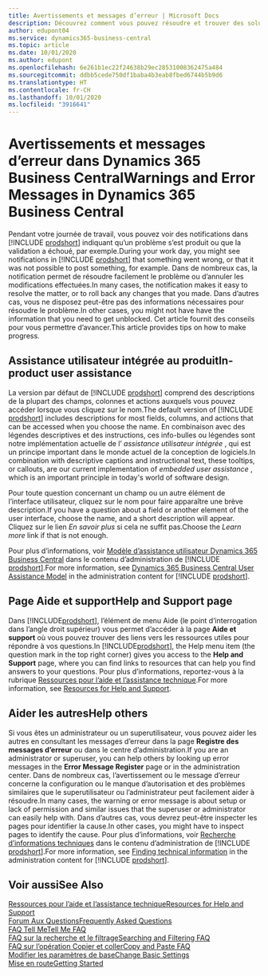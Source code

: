 ```yaml
---
title: Avertissements et messages d’erreur | Microsoft Docs
description: Découvrez comment vous pouvez résoudre et trouver des solutions aux messages d’erreur lorsque vous travaillez dans Business Central.
author: edupont04
ms.service: dynamics365-business-central
ms.topic: article
ms.date: 10/01/2020
ms.author: edupont
ms.openlocfilehash: 6e261b1ec22f24638b29ec28531008362475a484
ms.sourcegitcommit: ddbb5cede750df1baba4b3eab8fbed6744b5b9d6
ms.translationtype: HT
ms.contentlocale: fr-CH
ms.lasthandoff: 10/01/2020
ms.locfileid: "3916641"
---
```

# <a name="warnings-and-error-messages-in-dynamics-365-business-central"></a><span data-ttu-id="8cfa7-103">Avertissements et messages d’erreur dans Dynamics 365 Business Central</span><span class="sxs-lookup"><span data-stu-id="8cfa7-103">Warnings and Error Messages in Dynamics 365 Business Central</span></span>

<span data-ttu-id="8cfa7-104">Pendant votre journée de travail, vous pouvez voir des notifications dans [!INCLUDE [prodshort](includes/prodshort.md)] indiquant qu’un problème s’est produit ou que la validation a échoué, par exemple.</span><span class="sxs-lookup"><span data-stu-id="8cfa7-104">During your work day, you might see notifications in [!INCLUDE [prodshort](includes/prodshort.md)] that something went wrong, or that it was not possible to post something, for example.</span></span> <span data-ttu-id="8cfa7-105">Dans de nombreux cas, la notification permet de résoudre facilement le problème ou d’annuler les modifications effectuées.</span><span class="sxs-lookup"><span data-stu-id="8cfa7-105">In many cases, the notification makes it easy to resolve the matter, or to roll back any changes that you made.</span></span> <span data-ttu-id="8cfa7-106">Dans d’autres cas, vous ne disposez peut-être pas des informations nécessaires pour résoudre le problème.</span><span class="sxs-lookup"><span data-stu-id="8cfa7-106">In other cases, you might not have have the information that you need to get unblocked.</span></span> <span data-ttu-id="8cfa7-107">Cet article fournit des conseils pour vous permettre d’avancer.</span><span class="sxs-lookup"><span data-stu-id="8cfa7-107">This article provides tips on how to make progress.</span></span>  

## <a name="in-product-user-assistance"></a><span data-ttu-id="8cfa7-108">Assistance utilisateur intégrée au produit</span><span class="sxs-lookup"><span data-stu-id="8cfa7-108">In-product user assistance</span></span>

<span data-ttu-id="8cfa7-109">La version par défaut de [!INCLUDE [prodshort](includes/prodshort.md)] comprend des descriptions de la plupart des champs, colonnes et actions auxquels vous pouvez accéder lorsque vous cliquez sur le nom.</span><span class="sxs-lookup"><span data-stu-id="8cfa7-109">The default version of [!INCLUDE [prodshort](includes/prodshort.md)] includes descriptions for most fields, columns, and actions that can be accessed when you choose the name.</span></span> <span data-ttu-id="8cfa7-110">En combinaison avec des légendes descriptives et des instructions, ces info-bulles ou légendes sont notre implémentation actuelle de l’ *assistance utilisateur intégrée* , qui est un principe important dans le monde actuel de la conception de logiciels.</span><span class="sxs-lookup"><span data-stu-id="8cfa7-110">In combination with descriptive captions and instructional text, these tooltips, or callouts, are our current implementation of *embedded user assistance* , which is an important principle in today's world of software design.</span></span>  

<span data-ttu-id="8cfa7-111">Pour toute question concernant un champ ou un autre élément de l’interface utilisateur, cliquez sur le nom pour faire apparaître une brève description.</span><span class="sxs-lookup"><span data-stu-id="8cfa7-111">If you have a question about a field or another element of the user interface, choose the name, and a short description will appear.</span></span> <span data-ttu-id="8cfa7-112">Cliquez sur le lien *En savoir plus* si cela ne suffit pas.</span><span class="sxs-lookup"><span data-stu-id="8cfa7-112">Choose the *Learn more* link if that is not enough.</span></span>  

<span data-ttu-id="8cfa7-113">Pour plus d’informations, voir [Modèle d’assistance utilisateur Dynamics 365 Business Central](/dynamics365/business-central/dev-itpro/user-assistance) dans le contenu d’administration de [!INCLUDE [prodshort](includes/prodshort.md)].</span><span class="sxs-lookup"><span data-stu-id="8cfa7-113">For more information, see [Dynamics 365 Business Central User Assistance Model](/dynamics365/business-central/dev-itpro/user-assistance) in the administration content for [!INCLUDE [prodshort](includes/prodshort.md)].</span></span>  

## <a name="help-and-support-page"></a><span data-ttu-id="8cfa7-114">Page Aide et support</span><span class="sxs-lookup"><span data-stu-id="8cfa7-114">Help and Support page</span></span>

<span data-ttu-id="8cfa7-115">Dans [!INCLUDE[prodshort](includes/prodshort.md)], l’élément de menu Aide (le point d’interrogation dans l’angle droit supérieur) vous permet d’accéder à la page **Aide et support** où vous pouvez trouver des liens vers les ressources utiles pour répondre à vos questions.</span><span class="sxs-lookup"><span data-stu-id="8cfa7-115">In [!INCLUDE[prodshort](includes/prodshort.md)], the Help menu item (the question mark in the top right corner) gives you access to the **Help and Support** page, where you can find links to resources that can help you find answers to your questions.</span></span> <span data-ttu-id="8cfa7-116">Pour plus d’informations, reportez-vous à la rubrique [Ressources pour l’aide et l’assistance technique](product-help-and-support.md).</span><span class="sxs-lookup"><span data-stu-id="8cfa7-116">For more information, see [Resources for Help and Support](product-help-and-support.md).</span></span>  

## <a name="help-others"></a><span data-ttu-id="8cfa7-117">Aider les autres</span><span class="sxs-lookup"><span data-stu-id="8cfa7-117">Help others</span></span>

<span data-ttu-id="8cfa7-118">Si vous êtes un administrateur ou un superutilisateur, vous pouvez aider les autres en consultant les messages d’erreur dans la page **Registre des messages d’erreur** ou dans le centre d’administration.</span><span class="sxs-lookup"><span data-stu-id="8cfa7-118">If you are an administrator or superuser, you can help others by looking up error messages in the **Error Message Register** page or in the administration center.</span></span> <span data-ttu-id="8cfa7-119">Dans de nombreux cas, l’avertissement ou le message d’erreur concerne la configuration ou le manque d’autorisation et des problèmes similaires que le superutilisateur ou l’administrateur peut facilement aider à résoudre.</span><span class="sxs-lookup"><span data-stu-id="8cfa7-119">In many cases, the warning or error message is about setup or lack of permission and similar issues that the superuser or administrator can easily help with.</span></span> <span data-ttu-id="8cfa7-120">Dans d’autres cas, vous devrez peut-être inspecter les pages pour identifier la cause.</span><span class="sxs-lookup"><span data-stu-id="8cfa7-120">In other cases, you might have to inspect pages to identify the cause.</span></span> <span data-ttu-id="8cfa7-121">Pour plus d’informations, voir [Recherche d’informations techniques](/dynamics365/business-central/dev-itpro/administration/manage-technical-support#finding-technical-information) dans le contenu d’administration de [!INCLUDE [prodshort](includes/prodshort.md)].</span><span class="sxs-lookup"><span data-stu-id="8cfa7-121">For more information, see [Finding technical information](/dynamics365/business-central/dev-itpro/administration/manage-technical-support#finding-technical-information) in the administration content for [!INCLUDE [prodshort](includes/prodshort.md)].</span></span>  

## <a name="see-also"></a><span data-ttu-id="8cfa7-122">Voir aussi</span><span class="sxs-lookup"><span data-stu-id="8cfa7-122">See Also</span></span>

[<span data-ttu-id="8cfa7-123">Ressources pour l’aide et l’assistance technique</span><span class="sxs-lookup"><span data-stu-id="8cfa7-123">Resources for Help and Support</span></span>](product-help-and-support.md)  
[<span data-ttu-id="8cfa7-124">Forum Aux Questions</span><span class="sxs-lookup"><span data-stu-id="8cfa7-124">Frequently Asked Questions</span></span>](across-faq.md)  
[<span data-ttu-id="8cfa7-125">FAQ Tell Me</span><span class="sxs-lookup"><span data-stu-id="8cfa7-125">Tell Me FAQ</span></span>](ui-search-faq.md)  
[<span data-ttu-id="8cfa7-126">FAQ sur la recherche et le filtrage</span><span class="sxs-lookup"><span data-stu-id="8cfa7-126">Searching and Filtering FAQ</span></span>](ui-search-filter-faq.md)  
[<span data-ttu-id="8cfa7-127">FAQ sur l’opération Copier et coller</span><span class="sxs-lookup"><span data-stu-id="8cfa7-127">Copy and Paste FAQ</span></span>](ui-copy-paste.md)  
[<span data-ttu-id="8cfa7-128">Modifier les paramètres de base</span><span class="sxs-lookup"><span data-stu-id="8cfa7-128">Change Basic Settings</span></span>](ui-change-basic-settings.md)  
[<span data-ttu-id="8cfa7-129">Mise en route</span><span class="sxs-lookup"><span data-stu-id="8cfa7-129">Getting Started</span></span>](product-get-started.md)  
